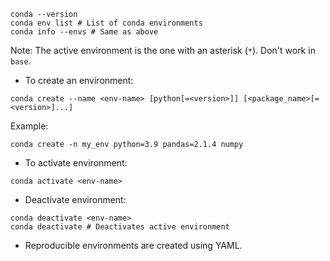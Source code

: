 ```Conda
conda --version
conda env list # List of conda environments
conda info --envs # Same as above
```
Note: The active environment is the one with an asterisk (`*`). Don't work in `base`.

- To create an environment:
```Conda
conda create --name <env-name> [python[=<version>]] [<package_name>[=<version>]...]
```

Example:
```Conda
conda create -n my_env python=3.9 pandas=2.1.4 numpy
```

- To activate environment:
```Conda
conda activate <env-name>
```

- Deactivate environment:
```Conda
conda deactivate <env-name>
conda deactivate # Deactivates active environment
```

- Reproducible environments are created using YAML.